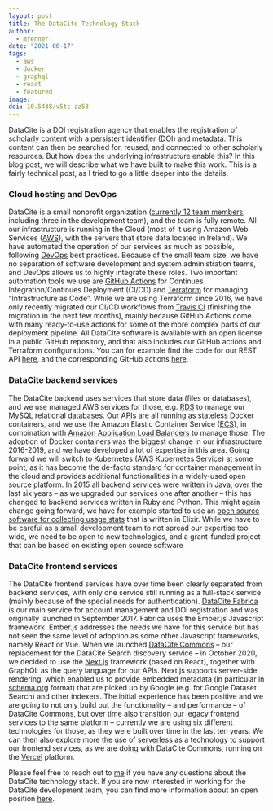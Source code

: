 ```yaml
---
layout: post
title: The DataCite Technology Stack
author:
  - mfenner
date: "2021-06-17"
tags:
  - aws
  - docker
  - graphql
  - react
  - featured
image:
doi: 10.5438/v5tc-zz53
---
```


DataCite is a DOI registration agency that enables the registration of scholarly content with a persistent identifier (DOI) and metadata. This content can then be searched for, reused, and connected to other scholarly resources. But how does the underlying infrastructure enable this? In this blog post, we will describe what we have built to make this work. This is a fairly technical post, as I tried to go a little deeper into the details.

### Cloud hosting and DevOps

DataCite is a small nonprofit organization ([currently 12 team members](https://datacite.org/staff.html), including three in the development team), and the team is fully remote. All our infrastructure is running in the Cloud (most of it using Amazon Web Services ([AWS](https://aws.amazon.com/)), with the servers that store data located in Ireland). We have automated the operation of our services as much as possible, following [DevOps](https://en.wikipedia.org/wiki/DevOps) best practices. Because of the small team size, we have no separation of software development and system administration teams, and DevOps allows us to highly integrate these roles. Two important automation tools we use are [GitHub Actions](https://docs.github.com/en/actions) for Continues Integration/Continues Deployment (CI/CD) and [Terraform](https://www.terraform.io/) for managing “Infrastructure as Code”. While we are using Terraform since 2016, we have only recently migrated our CI/CD workflows from [Travis CI](https://travis-ci.com/) (finishing the migration in the next few months), mainly because GitHub Actions come with many ready-to-use actions for some of the more complex parts of our deployment pipeline. All DataCite software is available with an open license in a public GitHub repository, and that also includes our GitHub actions and Terraform configurations. You can for example find the code for our REST API [here](https://github.com/datacite/lupo), and the corresponding GitHub actions [here](https://github.com/datacite/lupo/tree/master/.github/workflows).

### DataCite backend services

The DataCite backend uses services that store data (files or databases), and we use managed AWS services for those, e.g. [RDS](https://aws.amazon.com/rds/) to manage our MySQL relational databases. Our APIs are all running as stateless Docker containers, and we use the Amazon Elastic Container Service ([ECS](https://aws.amazon.com/ecs/)), in combination with [Amazon Application Load Balancers](https://aws.amazon.com/elasticloadbalancing/application-load-balancer/) to manage those. The adoption of Docker containers was the biggest change in our infrastructure 2016-2019, and we have developed a lot of expertise in this area. Going forward we will switch to Kubernetes ([AWS Kubernetes Service](https://aws.amazon.com/eks/)) at some point, as it has become the de-facto standard for container management in the cloud and provides additional functionalities in a widely-used open source platform. In 2015 all backend services were written in Java, over the last six years – as we upgraded our services one after another – this has changed to backend services written in Ruby and Python. This might again change going forward, we have for example started to use an [open source software for collecting usage stats](https://github.com/plausible/analytics) that is written in Elixir. While we have to be careful as a small development team to not spread our expertise too wide, we need to be open to new technologies, and a grant-funded project that can be based on existing open source software

### DataCite frontend services

The DataCite frontend services have over time been clearly separated from backend services, with only one service still running as a full-stack service (mainly because of the special needs for authentication). [DataCite Fabrica](https://github.com/datacite/bracco) is our main service for account management and DOI registration and was originally launched in September 2017. Fabrica uses the Ember.js Javascript framework. Ember.js addresses the needs we have for this service but has not seen the same level of adoption as some other Javascript frameworks, namely React or Vue. When we launched [DataCite Commons](https://commons.datacite.org/) – our replacement for the DataCite Search discovery service – in October 2020, we decided to use the [Next.js](https://nextjs.org/) framework (based on React), together with GraphQL as the query language for our APIs. Next.js supports server-side rendering, which enabled us to provide embedded metadata (in particular in [schema.org](https://schema.org/) format) that are picked up by Google (e.g. for Google Dataset Search) and other indexers. The initial experience has been positive and we are going to not only build out the functionality – and performance – of DataCite Commons, but over time also transition our legacy frontend services to the same platform – currently we are using six different technologies for those, as they were built over time in the last ten years. We can then also explore more the use of [serverless](https://www.serverless.com/) as a technology to support our frontend services, as we are doing with DataCite Commons, running on the [Vercel](https://vercel.com/) platform.

Please feel free to reach out to [me](mailto:mfenner@datacite.org) if you have any questions about the DataCite technology stack. If you are now interested in working for the DataCite development team, you can find more information about an open position [here](https://doi.org/10.5438/wkc7-p624).
